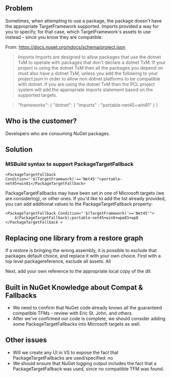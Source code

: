 ## Problem
Sometimes, when attempting to use a package, the package doesn't have the appropriate TargetFramework supported. Imports provided a way for you to specify, for that case, which TargetFramework's assets to use instead - since you know they are compatible.

From: https://docs.nuget.org/ndocs/schema/project.json
> Imports
> Imports are designed to allow packages that use the dotnet TxM to operate with packages that don't declare a dotnet TxM. If your project is using the dotnet TxM then all the packages you depend on must also have a dotnet TxM, unless you add the following to your project.json in order to allow non dotnet platforms to be compatible with dotnet. If you are using the dotnet TxM then the PCL project system will add the appropriate imports statement based on the supported targets. 

> "frameworks": { 
>     "dotnet": { "imports" : "portable-net45+win81" } 
> } 

## Who is the customer?
Developers who are consuming NuGet packages.

## Solution
### MSBuild syntax to support PackageTargetFallback

    <PackageTargetFallback Condition="'$(TargetFramework)'=='Net45'">portable-net45+win81</PackageTargetFallback>

PackageTargetFallbacks may have been set in one of Microsoft targets (we are considering), or other ones. If you'd like to add the list already provided, you can add additional values to the PackageTargetFallback property:

    <PackageTargetFallback Condition="'$(TargetFramework)'=='Net45'">
        $(PackageTargetFallback);portable-net45+win8+wpa81+wp8
    </PackageTargetFallback >

## Replacing one library from a restore graph
If a restore is bringing the wrong assembly, it is possible to exclude that packages default choice, and replace it with your own choice. First with a top level packagereference, exclude all assets:
    <PackageReference Include="Newtonsoft.Json" Version="9.0.1">
        <ExcludeAssets>All</ExcludeAssets>
    </PackageReference>

Next, add your own reference to the appropriate local copy of the dll:
    <Reference Include="Newtonsoft.Json.dll" />

## Built in NuGet Knowledge about Compat & Fallbacks
* We need to confirm that NuGet code already knows all the guaranteed compatible TFMs - review with Eric St. John, and others.
* After we've confirmed our code is complete, we should consider adding some PackageTargetFallbacks into Microsoft targets as well.

## Other issues
* Will we create any UI in VS to expose the fact that PackageTargetFallbacks are used/specified: no
* We should ensure that NuGet logging output includes the fact that a PackageTargetFallback was used, since no compatible TFM was found.
